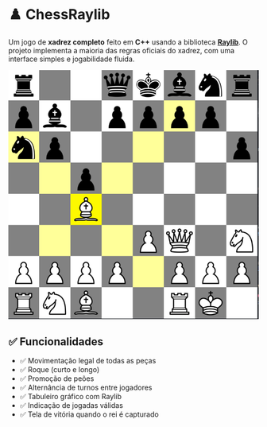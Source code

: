 # ♟️ ChessRaylib

Um jogo de **xadrez completo** feito em **C++** usando a biblioteca **[Raylib](https://www.raylib.com/)**. O projeto implementa a maioria das regras oficiais do xadrez, com uma interface simples e jogabilidade fluida.

![print do game](imgs/chess.png)

## ✅ Funcionalidades

- ✅ Movimentação legal de todas as peças
- ✅ Roque (curto e longo)
- ✅ Promoção de peões
- ✅ Alternância de turnos entre jogadores
- ✅ Tabuleiro gráfico com Raylib
- ✅ Indicação de jogadas válidas
- ✅ Tela de vitória quando o rei é capturado
